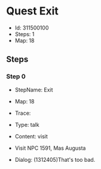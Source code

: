 # Quest Exit

- Id: 311500100
- Steps: 1
- Map: 18

## Steps

### Step 0
- StepName:  Exit
- Map:  18
- Trace:  
- Type:  talk
- Content:  visit
- Visit NPC 1591, Mas Augusta

- Dialog: (1312405)That's too bad.


